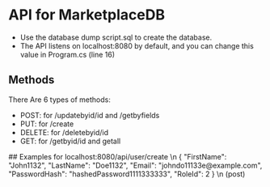 # API for MarketplaceDB
<ul>
<li>Use the database dump script.sql to create the database.</li>
<li>The API listens on localhost:8080 by default, and you can change this value in Program.cs (line 16)</li>
</ul>

## Methods
There Are 6 types of methods:
<ul>
<li>POST: for /updatebyid/id and /getbyfields </li>
<li>PUT: for /create </li>
<li>DELETE: for /deletebyid/id </li>
<li>GET: for /getbyid/id and getall </li>
</ul>
## Examples
for localhost:8080/api/user/create  \n
{
  "FirstName": "John1132",
  "LastName": "Doe1132",
  "Email": "johndo11133e@example.com",
  "PasswordHash": "hashedPassword1111333333",
  "RoleId": 2
} \n (post)
